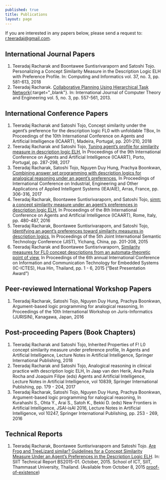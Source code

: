 ```yaml
---
published: true
title: Publications 
layout: page
---
```

If you are interested in any papers below, please send a request to: <r.teeradaj@gmail.com>.

International Journal Papers
---------------------

1.   Teeradaj Racharak and Boontawee Suntisrivaraporn and Satoshi Tojo. Personalizing a Concept Similarity Measure in the Description Logic ELH with Preference Profile. In: Computing and Informatics vol. 37, no. 3, pp. 581-613, 2018
2.   Teeradaj Racharak. [Collaborative Planning Using Hierarchical Task Network](http://www.ijcte.org/index.php?m=content&c=index&a=show&catid=49&id=866){:target="_blank"}. 
In: International Journal of Computer Theory and Engineering vol. 5, no. 3, pp. 557-561, 2013.

International Conference Papers
---------------------

1.  Teeradaj Racharak and Satoshi Tojo, Concept similarity under the agent’s preference for the description logic FL0 
with unfoldable TBox, In Proceedings of the 10th International Conference on Agents and Artificial Intelligence 
(ICAART), Madeira, Portugal, pp. 201-210, 2018
2.  Teeradaj Racharak and Satoshi Tojo, [Tuning agent’s profile for similarity measure in description logic ELH](http://www.scitepress.org/DigitalLibrary/Link.aspx?doi=10.5220/0006249602870298), In 
Proceedings of the 9th International Conference on Agents and Artificial Intelligence (ICAART), Porto, Portugal, 
pp. 287-298, 2017
3.  Teeradaj Racharak, Satoshi Tojo, Nguyen Duy Hung, Prachya Boonkwan, [Combining answer set programming with 
description logics for analogical reasoning under an agent’s preferences](https://link.springer.com/chapter/10.1007%2F978-3-319-60045-1_33), In Proceedings of International Conference 
on Industrial, Engineering and Other Applications of Applied Intelligent Systems (IEA/AIE), Arras, France, pp. 306-316, 2017
4.  Teeradaj Racharak, Boontawee Suntisrivaraporn, and Satoshi Tojo, [simπ: a concept similarity measure under an 
agent’s preferences in description logic ELH](http://www.scitepress.org/DigitalLibrary/PublicationsDetail.aspx?ID=3RqLc2P0Eiw=&t=1), In Proceedings of the 8th International Conference on Agents and 
Artificial Intelligence (ICAART), Rome, Italy, pp. 480-487, 2016
5.  Teeradaj Racharak, Boontawee Suntisrivaraporn, and Satoshi Tojo, [Identifying an agent’s preferences toward 
similarity measures in description logics](http://link.springer.com/chapter/10.1007%2F978-3-319-31676-5_14), In Proceedings of the 5th Joint International Semantic Technology 
Conference (JIST), Yichang, China, pp. 201-208, 2015
6.  Teeradaj Racharak and Boontawee Suntisrivaraporn, [Similarity measures for FL0 concept descriptions from an 
automata-theoretic point of view](http://ieeexplore.ieee.org/xpl/articleDetails.jsp?arnumber=7110811&newsearch=true&queryText=Teeradaj%20Racharak%20), In Proceedings of the 6th annual International Conference on Information and 
Communication Technology for Embedded Systems (IC-ICTES), Hua Hin, Thailand, pp. 1 - 6, 2015 (“Best Presentation Award”)

Peer-reviewed International Workshop Papers
---------------------

1.  Teeradaj Racharak, Satoshi Tojo, Nguyen Duy Hung, Prachya Boonkwan, Argument-based logic programming for 
analogical reasoning, In Proceedings of the 10th International Workshop on Juris-Informatics (JURISIN), Kanagawa, 
Japan, 2016

Post-proceeding Papers (Book Chapters)
---------------------

1.   Teeradaj Racharak and Satoshi Tojo, Inherited Properties of F! L0 concept similarity measure under preference profile, 
In Agents and Artificial Intelligence, Lecture Notes in Artificial Intelligence, Springer International Publishing, 2018 
2.   Teeradaj Racharak and Satoshi Tojo, Analogical reasoning in clinical practice with description
logic ELH, In Jaap van den Herik, Ana Paula Rocha and Joaquim Filipe (eds) Agents and Artificial Intelligence, 
Lecture Notes in Artificial Intelligence, vol 10839, Springer International Publishing, pp. 179 - 204, 2017 
3.   Teeradaj Racharak, Satoshi Tojo, Nguyen Duy Hung, Prachya Boonkwan, Argument-based logic programming for 
nalogical reasoning, In Kurahashi S., Ohta Y., Arai S., Satoh K., Bekki D. (eds) New Frontiers in Artificial 
Intelligence, JSAI-isAI 2016, Lecture Notes in Artificial Intelligence, vol 10247, Springer International Publishing, 
pp. 253 - 269, 2016

Technical Reports
---------------------

1.   Teeradaj Racharak, Boontawee Suntisrivaraporn and Satoshi Tojo. [Are Frog and TreeLizard similar? Guidelines for a Concept Similarity Measure Under an Agent’s Preferences in the Description Logic ELH](https://drive.google.com/open?id=0B3XK_HW-FzZaZF8zOUp3ZE1yREk). In: SIIT Technical Report BS2015-01. October, 2015. School of ICT, SIIT, Thammasat University, Thailand. (Available from October 8, 2015 [proof-of-existence](https://proofofexistence.com/detail/5565e792840b41e003254ffb1691a78393b3fc5f937daf02e9c3d42ff2c10edc))
